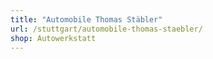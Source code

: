 ```yaml
---
title: "Automobile Thomas Stäbler"
url: /stuttgart/automobile-thomas-staebler/
shop: Autowerkstatt
---
```

